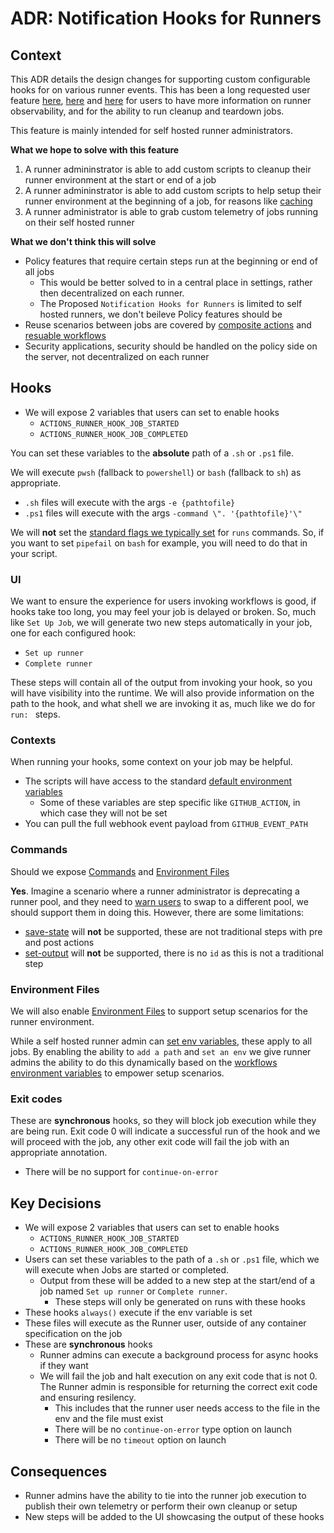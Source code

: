 # ADR: Notification Hooks for Runners

## Context

This ADR details the design changes for supporting custom configurable hooks for on various runner events. This has been a long requested user feature [here](https://github.com/actions/runner/issues/1543), [here](https://github.com/actions/runner/issues/699) and [here](https://github.com/actions/runner/issues/1116) for users to have more information on runner observability, and for the ability to run cleanup and teardown jobs. 

This feature is mainly intended for self hosted runner administrators.

**What we hope to solve with this feature**
1. A runner admininstrator is able to add custom scripts to cleanup their runner environment at the start or end of a job
2. A runner admininstrator is able to add custom scripts to help setup their runner environment at the beginning of a job, for reasons like [caching](https://github.com/actions/runner/issues/1543#issuecomment-1050346279)
3. A runner administrator is able to grab custom telemetry of jobs running on their self hosted runner

**What we don't think this will solve**
- Policy features that require certain steps run at the beginning or end of all jobs
  - This would be better solved to in a central place in settings, rather then decentralized on each runner. 
  - The Proposed `Notification Hooks for Runners` is limited to self hosted runners, we don't beileve Policy features should be
- Reuse scenarios between jobs are covered by [composite actions](https://docs.github.com/en/actions/creating-actions/creating-a-composite-action) and [resuable workflows](https://docs.github.com/en/actions/using-workflows/reusing-workflows)
- Security applications, security should be handled on the policy side on the server, not decentralized on each runner

## Hooks
- We will expose 2 variables that users can set to enable hooks  
  - `ACTIONS_RUNNER_HOOK_JOB_STARTED`
  - `ACTIONS_RUNNER_HOOK_JOB_COMPLETED`

You can set these variables to the **absolute** path of a `.sh` or `.ps1` file.

We will execute `pwsh` (fallback to `powershell`) or `bash` (fallback to `sh`) as appropriate.
- `.sh` files will execute with the args `-e {pathtofile}`
- `.ps1` files will execute with the args `-command \". '{pathtofile}'\"`

We will **not** set the [standard flags we typically set](https://docs.github.com/en/actions/using-workflows/workflow-syntax-for-github-actions#jobsjob_idstepsshell) for `runs` commands. So, if you want to set `pipefail` on `bash` for example, you will need to do that in your script.

### UI
We want to ensure the experience for users invoking workflows is good, if hooks take too long, you may feel your job is delayed or broken. So, much like `Set Up Job`, we will generate two new steps automatically in your job, one for each configured hook: 
- `Set up runner`  
- `Complete runner` 

These steps will contain all of the output from invoking your hook, so you will have visibility into the runtime. We will also provide information on the path to the hook, and what shell we are invoking it as, much like we do for `run: ` steps.

### Contexts
When running your hooks, some context on your job may be helpful.
- The scripts will have access to the standard [default environment variables](https://docs.github.com/en/actions/learn-github-actions/environment-variables#default-environment-variables)
  - Some of these variables are step specific like `GITHUB_ACTION`, in which case they will not be set
- You can pull the full webhook event payload from `GITHUB_EVENT_PATH`

### Commands
Should we expose [Commands](https://docs.github.com/en/actions/using-workflows/workflow-commands-for-github-actions) and [Environment Files](https://docs.github.com/en/actions/using-workflows/workflow-commands-for-github-actions#environment-files)

**Yes**. Imagine a scenario where a runner administrator is deprecating a runner pool, and they need to [warn users](https://docs.github.com/en/actions/using-workflows/workflow-commands-for-github-actions#setting-a-warning-message) to swap to a different pool, we should support them in doing this. However, there are some limitations:
- [save-state](https://docs.github.com/en/actions/using-workflows/workflow-commands-for-github-actions#sending-values-to-the-pre-and-post-actions) will **not** be supported, these are not traditional steps with pre and post actions
- [set-output](https://docs.github.com/en/actions/using-workflows/workflow-commands-for-github-actions#using-workflow-commands-to-access-toolkit-functions) will **not** be supported, there is no `id` as this is not a traditional step


### Environment Files
We will also enable [Environment Files](https://docs.github.com/en/actions/using-workflows/workflow-commands-for-github-actions#environment-files) to support setup scenarios for the runner environment.

While a self hosted runner admin can [set env variables](https://docs.github.com/en/actions/hosting-your-own-runners/using-a-proxy-server-with-self-hosted-runners#using-a-env-file-to-set-the-proxy-configuration), these apply to all jobs. By enabling the ability to `add a path` and `set an env` we give runner admins the ability to do this dynamically based on the [workflows environment variables](https://docs.github.com/en/actions/learn-github-actions/environment-variables#default-environment-variables) to empower setup scenarios.


### Exit codes
These are **synchronous** hooks, so they will block job execution while they are being run. Exit code 0 will indicate a successful run of the hook and we will proceed with the job, any other exit code will fail the job with an appropriate annotation.
- There will be no support for `continue-on-error`

## Key Decisions
- We will expose 2 variables that users can set to enable hooks  
  - `ACTIONS_RUNNER_HOOK_JOB_STARTED`
  - `ACTIONS_RUNNER_HOOK_JOB_COMPLETED`
- Users can set these variables to the path of a `.sh` or `.ps1` file, which we will execute when Jobs are started or completed.
  - Output from these will be added to a new step at the start/end of a job named `Set up runner` or `Complete runner`. 
    - These steps will only be generated on runs with these hooks
- These hooks `always()` execute if the env variable is set
- These files will execute as the Runner user, outside of any container specification on the job
- These are **synchronous** hooks
  - Runner admins can execute a background process for async hooks if they want
  - We will fail the job and halt execution on any exit code that is not 0. The Runner admin is responsible for returning the correct exit code and ensuring resilency. 
    - This includes that the runner user needs access to the file in the env and the file must exist
    - There will be no `continue-on-error` type option on launch
    - There will be no `timeout` option on launch

## Consequences
- Runner admins have the ability to tie into the runner job execution to publish their own telemetry or perform their own cleanup or setup
- New steps will be added to the UI showcasing the output of these hooks
